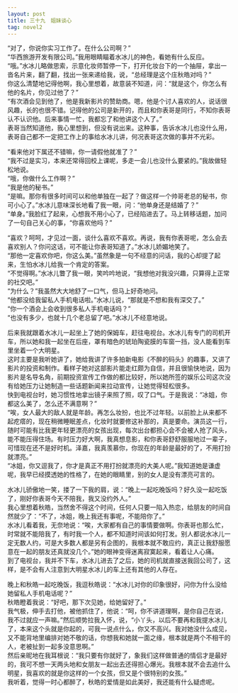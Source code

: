 ```yaml
---
layout: post
title: 三十九　姐妹谈心
tag: novel2
---
```


 “对了，你说你实习工作了。在什么公司啊？”<br />
“华西旅游开发有限公司。”我用眼睛瞄着水冰儿的神色，看她有什么反应。<br />
“哦。”水冰儿略做思索，示意化妆师暂停一下，打开化妆台下的一个抽屉，拿出一沓名片来，翻了翻，找出一张来递给我，说，“总经理是这个庄秋皓对吗？” <br />
你这么清楚地记得他啊，我心里想着，故意装不知道，问：“就是这个，你怎么有他的名片，你见过他了？”<br />
“有次酒会见到他了，他是我新影片的赞助商。嗯，他是个讨人喜欢的人，说话很风趣，长的也很不错。记得他的公司是新开的，而且和你表哥是同行，不知你表哥认不认识他。后来事情一忙，我都忘了和他讲这个人了。”<br />
表哥当然知道他，我心里想到，但没有说出来。这种事，告诉水冰儿也没什么用，表哥自己都不一定把工作上的事给水冰儿讲，何况表哥这次做的事并不光彩。

“看来他对下属还不错嘛，你一请假他就准了？”<br />
“我不过是实习，本来还常得回校上课呢，多走一会儿也没什么要紧的。”我故做轻松地说。<br />
“哦，你做什么工作啊？”<br />
“我是他的秘书。”<br />
“是嘛。那你有很多时间可以和他单独在一起了？做这样一个帅哥老总的秘书，你可小心了。”水冰儿意味深长地看了我一眼，问：“他单身还是结婚了？”<br />
“单身。”我脸红了起来，心想我不用小心了，已经陷进去了。马上转移话题，加问了一句自己关心的事，“你喜欢他吗？”

 “喜欢？呵呵，才见过一面，谈什么喜欢不喜欢。再说，我有你表哥呢，怎么会去喜欢别人？你问这话，可不能让你表哥知道了。”水冰儿娇媚地笑了。<br />
“那他一定喜欢你吧，你这么美。”虽然象是一句不经意的问话，我的心却提了起来，生怕水冰儿给我一个肯定的答案。<br />
“不觉得啊。”水冰儿瞥了我一眼，笑吟吟地说，“我想他对我没兴趣，只算得上正常的社交吧。”<br />
“为什么？”我虽然大大地舒了一口气，但马上好奇地问。<br />
“他都没给我留私人手机电话啦。”水冰儿说，“那就是不想和我有深交了。”<br />
“你一个酒会上会收到很多私人手机电话吗？”<br />
“也没有多少，也就十几个老总留了吧。”水冰儿不经意地说。

后来我就跟着水冰儿一起坐上了她的保姆车，赶往电视台。水冰儿有专门的司机开车，所以她和我一起坐在后座，罩有暗色的琥珀陶瓷膜的车窗一挡，没人能看到车里坐着一个大明星。<br />
这时主要是我听她讲了，她给我讲了许多拍新电影《不醉的码头》的趣事，又讲了影片的投资和制作。看样子她对这部影片能走红颇为自信，并且很愉快地说，因为影片是名导名角，前期投资宣传工作做的都比较好，所以她所签的娱乐公司这次没有给她压力让她制造一些话题新闻来拉动宣传，让她觉得轻松很多。<br />
快到电视台时，她习惯性地拿出镜子来照了照，叹了口气。于是我说：“冰姐，你都这么美了，怎么还不满意啊？”<br />
“唉，女人最大的敌人就是年龄。再怎么妆扮，也比不过年轻。以前脸上从来都不起疙瘩的，现在稍微睡眠差点，化妆时就要修这补那的，真是要命。演员这一行，随时可能有比我更年轻更漂亮的女孩出现，每次出台都担心会不会被人抢了风头，能不能压得住场。有时压力好大啊，我真想息影，和你表哥舒舒服服地过一辈子，可惜现在还不是好时机。泽嘉，我真羡慕你，你现在的年龄是最好的了，不用打扮就漂亮。”<br />
“冰姐，你又逗我了，你才是真正不用打扮就漂亮的大美人呢。”我知道她是谦虚呢，我早已经摸透她的性格了，在她的眼睛里，别的女人是没有漂亮可言的。

水冰儿骄傲地一笑，搂了一下我的肩，说：“晚上一起吃晚饭吗？好久没一起吃饭了，刚好你表哥今天不陪我，我又没约外人。”<br />
我心里想着秋皓，当然舍不得这个时间，任何人只要一陷入热恋，给朋友的时间自然就少了：“不了，冰姐，晚上我还有事呢，不能陪你了。”<br />
水冰儿看着我，无奈地说：“唉，大家都有自己的事情要做啊。你表哥也那么忙，时常就不能陪我了，有时我一个人，都不知道时间该如何打发。别人都说水冰儿一定无数人约，可是大多数人都是另有企图的，我根本就不敢应约，真正让我舒服愿意在一起的朋友还真就没几个。”她的眼神变得迷离寂寞起来，看着让人心痛。<br />
到了电视台，我并不下车，水冰儿进去了之后，她的司机就直接送我回公司了，这样，是不会有人注意到大明星水冰儿的车上还有其他的人存在。

晚上和秋皓一起吃晚饭，我逗秋皓说：“水冰儿对你的印象很好，问你为什么没给她留私人手机电话呢？”<br />
秋皓瞪着我说：“好吧，那下次见她，给她留好了。”<br />
我气极，伸手去打他，被他抓住了，他说：“呵，你不讲道理啊，是你自己在说，我不过就应一声嘛。”然后顺势拉我入怀，说，“小丫头，以后不要再和我提水冰儿了，本来这个头就是你起的，可我一说点什么，你又不高兴。我对她没什么成见，又不能背地里编排对她不敬的话，你想我和她就一面之缘，根本就是两个不相干的人，老被扯到一起多没意思啊。”<br />
然后亲昵地在我耳根说：“我只要有你就好了，象我们这样做普通的情侣才是最好的，我可不想一天两头地和女朋友一起出去还得担心爆光。我根本就不会去追什么明星，我喜欢的就是你这样的一个女孩，但又是个很特别的女孩。”<br />
我听着，觉得一时心都醉了，秋皓的爱情是如此美好，我还能有什么疑虑呢。
